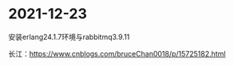 # 2021-12-23

安装erlang24.1.7环境与rabbitmq3.9.11

长江：https://www.cnblogs.com/bruceChan0018/p/15725182.html
